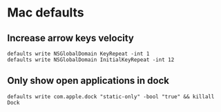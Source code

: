 # Mac defaults

## Increase arrow keys velocity

`defaults write NSGlobalDomain KeyRepeat -int 1`  
`defaults write NSGlobalDomain InitialKeyRepeat -int 12`

## Only show open applications in dock

`defaults write com.apple.dock "static-only" -bool "true" && killall Dock`
